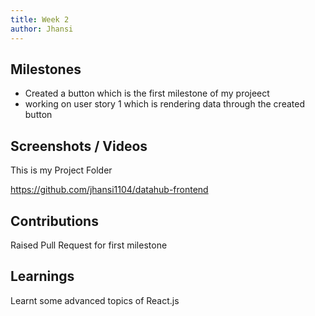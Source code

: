 ```yaml
---
title: Week 2
author: Jhansi
---
```


## Milestones
- Created a button which is the first milestone of my projeect
- working on user story 1 which is rendering data through the created button



## Screenshots / Videos 
This is my Project Folder

https://github.com/jhansi1104/datahub-frontend


## Contributions
Raised Pull Request for first milestone

## Learnings
Learnt some advanced topics of React.js
